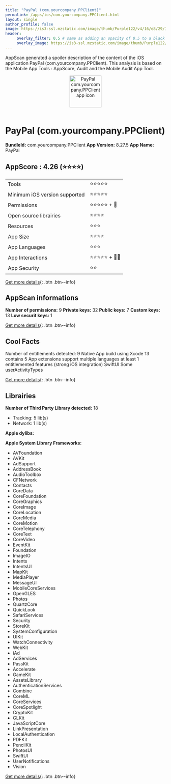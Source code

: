 ```yaml
---
title: "PayPal (com.yourcompany.PPClient)"
permalink: /apps/ios/com.yourcompany.PPClient.html
layout: single
author_profile: false
image: https://is3-ssl.mzstatic.com/image/thumb/Purple122/v4/16/e8/29/16e829e4-04dd-1066-0363-b2f0c7761107/PaypalAppIcon-1x_U007emarketing-0-7-0-0-GLES2_U002c0-85-220.png/512x512bb.jpg
header: 
     overlay_filter: 0.5 # same as adding an opacity of 0.5 to a black background
     overlay_image: https://is3-ssl.mzstatic.com/image/thumb/Purple122/v4/16/e8/29/16e829e4-04dd-1066-0363-b2f0c7761107/PaypalAppIcon-1x_U007emarketing-0-7-0-0-GLES2_U002c0-85-220.png/512x512bb.jpg
---
```

AppScan generated a spoiler description of the content of the iOS application PayPal (com.yourcompany.PPClient). This analysis is based on the Mobile App Tools : AppScore, Audit and the Mobile Audit App Tool.

  
  
<div style="text-align: center;"><img src="https://is3-ssl.mzstatic.com/image/thumb/Purple122/v4/16/e8/29/16e829e4-04dd-1066-0363-b2f0c7761107/PaypalAppIcon-1x_U007emarketing-0-7-0-0-GLES2_U002c0-85-220.png/512x512bb.jpg" width="100" height="100" alt="PayPal com.yourcompany.PPClient app icon"></div></br>
  
# PayPal (com.yourcompany.PPClient)

**BundleId:** com.yourcompany.PPClient
**App Version:** 8.27.5
**App Name:** PayPal


## AppScore : 4.26 (⭐️⭐️⭐️⭐️) 

<table>
<tr><td> Tools </td><td> ⭐️⭐️⭐️⭐️⭐️ </td></tr>
<tr><td> Minimum iOS version supported </td><td> ⭐️⭐️⭐️⭐️⭐️ </td></tr>
<tr><td> Permissions </td><td> ⭐️⭐️⭐️⭐️⭐️ + 🌟 </td></tr>
<tr><td> Open source librairies </td><td> ⭐️⭐️⭐️⭐️ </td></tr>
<tr><td> Resources </td><td> ⭐️⭐️⭐️ </td></tr>
<tr><td> App Size </td><td> ⭐️⭐️⭐️⭐️ </td></tr>
<tr><td> App Languages </td><td> ⭐️⭐️⭐️ </td></tr>
<tr><td> App Interactions </td><td> ⭐️⭐️⭐️⭐️⭐️ + 🌟🌟 </td></tr>
<tr><td> App Security </td><td> ⭐️⭐️ </td></tr>
</table>

[Get more details](/pricing.html){: .btn .btn--info}  
  
## AppScan informations 

**Number of permissions:** 9
**Private keys:** 32
**Public keys:** 7
**Custom keys:** 13
**Low securit keys:** 1
  
[Get more details](/pricing.html){: .btn .btn--info}

## Cool Facts

Number of entitlements detected: 9
Native App
build using Xcode 13
contains 5 App extensions
support multiple languages
at least 1 entitlemented features (strong iOS integration)
SwiftUI
Some userActivityTypes
  
[Get more details](/pricing.html){: .btn .btn--info}

## Librairies 
**Number of Third Party Library detected:** 18
- Tracking: 5 lib(s)
- Network: 1 lib(s)

**Apple dylibs:**


**Apple System Library Frameworks:**
- AVFoundation
- AVKit
- AdSupport
- AddressBook
- AudioToolbox
- CFNetwork
- Contacts
- CoreData
- CoreFoundation
- CoreGraphics
- CoreImage
- CoreLocation
- CoreMedia
- CoreMotion
- CoreTelephony
- CoreText
- CoreVideo
- EventKit
- Foundation
- ImageIO
- Intents
- IntentsUI
- MapKit
- MediaPlayer
- MessageUI
- MobileCoreServices
- OpenGLES
- Photos
- QuartzCore
- QuickLook
- SafariServices
- Security
- StoreKit
- SystemConfiguration
- UIKit
- WatchConnectivity
- WebKit
- iAd
- AdServices
- PassKit
- Accelerate
- GameKit
- AssetsLibrary
- AuthenticationServices
- Combine
- CoreML
- CoreServices
- CoreSpotlight
- CryptoKit
- GLKit
- JavaScriptCore
- LinkPresentation
- LocalAuthentication
- PDFKit
- PencilKit
- PhotosUI
- SwiftUI
- UserNotifications
- Vision


  
[Get more details](/pricing.html){: .btn .btn--info}

